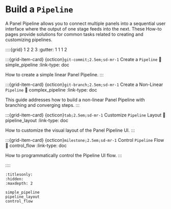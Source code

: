 # Build a `Pipeline`

A Panel Pipeline allows you to connect multiple panels into a sequential user interface where the output of one stage feeds into the next. These How-to pages provide solutions for common tasks related to creating and customizing pipelines.

::::{grid} 1 2 2 3
:gutter: 1 1 1 2

:::{grid-item-card} {octicon}`git-commit;2.5em;sd-mr-1` Create a `Pipeline`
:link: simple_pipeline
:link-type: doc

How to create a simple linear Panel Pipeline.
:::

:::{grid-item-card} {octicon}`git-branch;2.5em;sd-mr-1` Create a Non-Linear `Pipeline`
:link: complex_pipeline
:link-type: doc

This guide addresses how to build a non-linear Panel Pipeline with branching and converging steps.
:::

:::{grid-item-card} {octicon}`tab;2.5em;sd-mr-1` Customize `Pipeline` Layout
:link: pipeline_layout
:link-type: doc

How to customize the visual layout of the Panel Pipeline UI.
:::

:::{grid-item-card} {octicon}`milestone;2.5em;sd-mr-1` Control `Pipeline` Flow
:link: control_flow
:link-type: doc

How to programmatically control the Pipeline UI flow.
:::

::::

```{toctree}
:titlesonly:
:hidden:
:maxdepth: 2

simple_pipeline
pipeline_layout
control_flow
```
